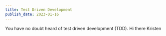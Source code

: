 ```yaml
---
title: Test Driven Development
publish_date: 2023-01-16
---
```


You have no doubt heard of test driven development (TDD). Hi there Kristen
